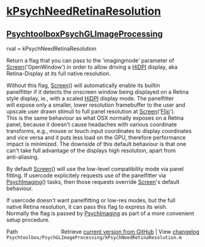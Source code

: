 # [kPsychNeedRetinaResolution](kPsychNeedRetinaResolution)
## [Psychtoolbox](Psychtoolbox)[PsychGLImageProcessing](PsychGLImageProcessing)

rval = kPsychNeedRetinaResolution  
  
Return a flag that you can pass to the 'imagingmode' parameter of  
[Screen](Screen)('OpenWindow') in order to allow driving a [HiDPI](HiDPI) display, aka  
Retina-Display at its full native resolution.  
  
Without this flag, [Screen](Screen)() will automatically enable its builtin  
panelfitter if it detects the onscreen window being displayed on a Retina  
style display, ie., with a scaled [HiDPI](HiDPI) display mode. The panelfitter  
will expose only a smaller, lower resolution framebuffer to the user and  
upscale user drawn stimuli to full panel resolution at [Screen](Screen)('[Flip](Flip)').  
This is the same behaviour as what OSX normally exposes on a Retina  
panel, because it doesn't cause headaches with various coordinate  
transforms, e.g., mouse or touch input coordinates to display coordinates  
and vice versa and it puts less load on the GPU, therefore performance  
impact is minimized. The downside of this default behaviour is that one  
can't take full advantage of the displays high resolution, apart from  
anti-aliasing.  
  
By default [Screen](Screen)() will use the low-level compatibility mode via panel  
fitting. If usercode explicitely requests use of the panelfitter via  
[PsychImaging](PsychImaging)() tasks, then those requests override [Screen](Screen)'s default  
behaviour.  
  
If usercode doesn't want panelfitting or low-res modes, but the full  
native Retina resolution, it can pass this flag to express its wish.  
Normally the flag is passed by [PsychImaging](PsychImaging) as part of a more convenient  
setup procedure.  
  




<div class="code_header" style="text-align:right;">
  <span style="float:left;">Path&nbsp;&nbsp;</span> <span class="counter">Retrieve <a href=
  "https://raw.github.com/Psychtoolbox-3/Psychtoolbox-3/beta/Psychtoolbox/PsychGLImageProcessing/kPsychNeedRetinaResolution.m">current version from GitHub</a> | View <a href=
  "https://github.com/Psychtoolbox-3/Psychtoolbox-3/commits/beta/Psychtoolbox/PsychGLImageProcessing/kPsychNeedRetinaResolution.m">changelog</a></span>
</div>
<div class="code">
  <code>Psychtoolbox/PsychGLImageProcessing/kPsychNeedRetinaResolution.m</code>
</div>


